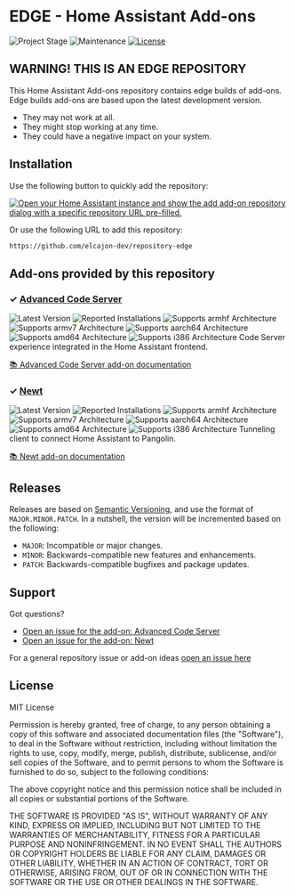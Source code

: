 # EDGE - Home Assistant Add-ons

![Project Stage][project-stage-shield]
![Maintenance][maintenance-shield]
[![License][license-shield]](LICENSE.md)


## WARNING! THIS IS AN EDGE REPOSITORY

This Home Assistant Add-ons repository contains edge builds of add-ons. Edge
builds add-ons are based upon the latest development version.

- They may not work at all.
- They might stop working at any time.
- They could have a negative impact on your system.

## Installation

Use the following button to quickly add the repository:

[![Open your Home Assistant instance and show the add add-on repository dialog with a specific repository URL pre-filled.](https://my.home-assistant.io/badges/supervisor_add_addon_repository.svg)](https://my.home-assistant.io/redirect/supervisor_add_addon_repository/?repository_url=https%3A%2F%2Fgithub.com%2Felcajon%2Frepository-edge)

Or use the following URL to add this repository:

```txt
https://github.com/elcajon-dev/repository-edge
```

## Add-ons provided by this repository

### &#10003; [Advanced Code Server][addon-code-server]

![Latest Version][code-server-version-shield]
![Reported Installations][code-server-installations-shield-edge]
![Supports armhf Architecture][code-server-armhf-shield]
![Supports armv7 Architecture][code-server-armv7-shield]
![Supports aarch64 Architecture][code-server-aarch64-shield]
![Supports amd64 Architecture][code-server-amd64-shield]
![Supports i386 Architecture][code-server-i386-shield]
Code Server experience integrated in the Home Assistant frontend.

[:books: Advanced Code Server add-on documentation][addon-doc-code-server]

### &#10003; [Newt][addon-newt]

![Latest Version][newt-version-shield]
![Reported Installations][newt-installations-shield-edge]
![Supports armhf Architecture][newt-armhf-shield]
![Supports armv7 Architecture][newt-armv7-shield]
![Supports aarch64 Architecture][newt-aarch64-shield]
![Supports amd64 Architecture][newt-amd64-shield]
![Supports i386 Architecture][newt-i386-shield]
Tunneling client to connect Home Assistant to Pangolin.

[:books: Newt add-on documentation][addon-doc-newt]

## Releases

Releases are based on [Semantic Versioning][semver], and use the format
of ``MAJOR.MINOR.PATCH``. In a nutshell, the version will be incremented
based on the following:

- ``MAJOR``: Incompatible or major changes.
- ``MINOR``: Backwards-compatible new features and enhancements.
- ``PATCH``: Backwards-compatible bugfixes and package updates.

## Support

Got questions?

- [Open an issue for the add-on: Advanced Code Server][code-server-issue]
- [Open an issue for the add-on: Newt][newt-issue]

For a general repository issue or add-on ideas [open an issue here][issue]

## License

MIT License

Permission is hereby granted, free of charge, to any person obtaining a copy
of this software and associated documentation files (the "Software"), to deal
in the Software without restriction, including without limitation the rights
to use, copy, modify, merge, publish, distribute, sublicense, and/or sell
copies of the Software, and to permit persons to whom the Software is
furnished to do so, subject to the following conditions:

The above copyright notice and this permission notice shall be included in all
copies or substantial portions of the Software.

THE SOFTWARE IS PROVIDED "AS IS", WITHOUT WARRANTY OF ANY KIND, EXPRESS OR
IMPLIED, INCLUDING BUT NOT LIMITED TO THE WARRANTIES OF MERCHANTABILITY,
FITNESS FOR A PARTICULAR PURPOSE AND NONINFRINGEMENT. IN NO EVENT SHALL THE
AUTHORS OR COPYRIGHT HOLDERS BE LIABLE FOR ANY CLAIM, DAMAGES OR OTHER
LIABILITY, WHETHER IN AN ACTION OF CONTRACT, TORT OR OTHERWISE, ARISING FROM,
OUT OF OR IN CONNECTION WITH THE SOFTWARE OR THE USE OR OTHER DEALINGS IN THE
SOFTWARE.

[addon-code-server]: https://github.com/elcajon-dev/addon-code-server/tree/131194c
[addon-doc-code-server]: https://github.com/elcajon-dev/addon-code-server/blob/131194c/README.md
[code-server-issue]: https://github.com/elcajon-dev/addon-code-server/issues
[code-server-version-shield]: https://img.shields.io/badge/version-131194c-blue.svg
[code-server-installations-shield-edge]: https://img.shields.io/badge/dynamic/json?url=https%3A%2F%2Fanalytics.home-assistant.io%2Faddons.json&query=%24%5B%22dca9deef_code-server%22%5D.total&label=Reported%20Installations&link=https%3A%2F%2Fanalytics.home-assistant.io/add-ons
[code-server-aarch64-shield]: https://img.shields.io/badge/aarch64-no-red.svg
[code-server-amd64-shield]: https://img.shields.io/badge/amd64-yes-green.svg
[code-server-armhf-shield]: https://img.shields.io/badge/armhf-no-red.svg
[code-server-armv7-shield]: https://img.shields.io/badge/armv7-no-red.svg
[code-server-i386-shield]: https://img.shields.io/badge/i386-no-red.svg
[addon-newt]: https://github.com/elcajon-dev/addon-newt/tree/19ca8c9
[addon-doc-newt]: https://github.com/elcajon-dev/addon-newt/blob/19ca8c9/README.md
[newt-issue]: https://github.com/elcajon-dev/addon-newt/issues
[newt-version-shield]: https://img.shields.io/badge/version-19ca8c9-blue.svg
[newt-installations-shield-edge]: https://img.shields.io/badge/dynamic/json?url=https%3A%2F%2Fanalytics.home-assistant.io%2Faddons.json&query=%24%5B%22dca9deef_newt%22%5D.total&label=Reported%20Installations&link=https%3A%2F%2Fanalytics.home-assistant.io/add-ons
[newt-aarch64-shield]: https://img.shields.io/badge/aarch64-yes-green.svg
[newt-amd64-shield]: https://img.shields.io/badge/amd64-yes-green.svg
[newt-armhf-shield]: https://img.shields.io/badge/armhf-no-red.svg
[newt-armv7-shield]: https://img.shields.io/badge/armv7-yes-green.svg
[newt-i386-shield]: https://img.shields.io/badge/i386-no-red.svg
[issue]: https://github.com/elcajon-dev/repository-edge/issues
[license-shield]: https://img.shields.io/github/license/elcajon-dev/repository-edge.svg
[maintenance-shield]: https://img.shields.io/maintenance/yes/2025.svg
[project-stage-shield]: https://img.shields.io/badge/project%20stage-experimental-yellow.svg
[semver]: http://semver.org/spec/v2.0.0.html